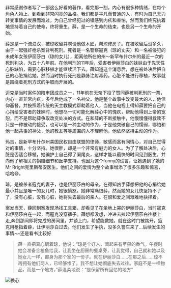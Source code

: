 非常感谢作者写了一部这么好看的著作，看完那一刻，内心有很多种情绪，在每个角色人物上，到看到非常闪亮的品格。我们都是平凡而普通的人，有时为自己无力转变事情的发展而难过，为自己曾经犯过的错感到内疚和害怕，然而我们终究执着地坚持着自己的使命，终将重生。薛，是一个生命的结束，也是另一个生命的开始。

薛是是一个流浪汉，被琼收留并聘请他做木匠，帮琼修房子。在被收留后没多久，由于一起强奸枪杀案背判死刑。死者是一名警察寇克（琼的丈夫）和一名被侵犯的未成年女孩伊丽莎白（琼的女儿），距离他所在的州～新罕布什尔州的最近一次的死刑判决，为五十八年前。在他判刑的11年后，受害者伊丽莎白的妹妹由于先天性心脏缺陷，需要心脏移植才能继续活下去。薛知道这个消息后，想在被处决后把自己的心脏捐给她。然而当时执行死刑是静脉注射毒药，心脏不能进行移植，故事就是围绕着死刑方式的争取而开展的。

迈克是当时案件的陪审团成员之一，11年前在无奈下投了赞同薛被判死刑的一票，内心一直非常内疚，多年后他成了一名神父。他是整个故事中改变最大的人，他信仰基督，并按照着传统的天主教模式帮助着他人，当他在电视上得知薛要把自己的心捐给受害者的妹妹时，他想尽一切可能化解薛心中的愧疚，帮助他得到上帝的宽恕，而不是帮助薛争取改变处决的方式。在和薛的不断接触中，他慢慢懂得救赎不只是一种被动的接受，也可以是一种主动的作为，于是他突破自己的懦弱，哪怕和他一起共事的神父，他的教友等等周围的人不理解他，他依然坚持主动的作为。

玛吉，是新罕布什尔州美国民权自由联盟的律师，敏感而富有同情心，对自己觉得对的事情，十分坚持。她很胖，却是一个非常有魅力的女人。为了了解处决后，心脏是否适合移植，她骗护士自己得了阑尾炎，这样才能以最快的时间见到医生，并向他了解相关的捐赠细节和医学支持。也因为这个funny的谎言，让她遇到了她的Mr Rright克里斯蒂安医生。他们之间的爱情为整个故事增添了很多乐趣和惊喜，哈哈😄。

琼，是被杀者寇克的妻子，也是伊丽莎白的母亲。在得知凶手薛想把他的心捐给她最小并且是唯一的女儿时，她很愤怒。她非常痛恨薛，然而她的女儿快坚持不了了，没有心脏，没有心脏，她将失去最后的亲人。在恨和爱之间艰难地抉择着。

案发当天，薛回到案发现场找工具箱，却看见了在坐地上哭的伊丽莎白，当时寇克和伊丽莎白在一起，而寇克没穿裤子。薛想都没想，冲进去拉起伊丽莎白往楼上走,奔到那间即将完成的房间里，并锁上门，希望能救她。就在这时门被踹开，寇克用枪指着薛，让伊丽莎白过去。他们发生了争执，没多久警车来了...后续发生的事情~~还是看书比较好

>薛一直把真心瞒着琼，他说：“琼是个好人，闻起来有苹果的香气。午餐时她会准备金枪鱼给我，让我坐在厨房的餐桌旁，让我觉得，自己就和她以及她女儿一样，都身为那个家的一份子。就在伊丽莎白......在那之后......琼不再拥有他们两人，已经够惨了。我不想让她彻底失去过往。家庭不是一样物品，而是一个地方，”薛温柔地说：“是保留所有回忆的地方”


![换心](https://img1.doubanio.com/lpic/s28337888.jpg)






